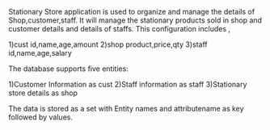 Stationary Store application is used to organize and manage the details of Shop,customer,staff. 
It will manage the stationary products sold in shop and customer details and details of staffs.
This configuration includes ,

1)cust id,name,age,amount
2)shop product,price,qty
3)staff id,name,age,salary

The database supports five entities: 

1)Customer Information as cust
2)Staff information as staff
3)Stationary store details as shop

The data is stored as a set with Entity names and attributename as key followed by values.
